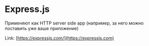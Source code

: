 # Express.js

Применяют как HTTP server side app (например, за него можно поставить уже ваше приложение)

Link: [https://expressjs.com/](https://expressjs.com)
